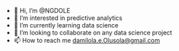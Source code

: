 - 👋 Hi, I’m @NGDOLE
- 👀 I’m interested in predictive analytics
- 🌱 I’m currently learning data science 
- 💞️ I’m looking to collaborate on any data science project 
- 📫 How to reach me damilola.e.Olusola@gmail.com

<!---
NGDOLE/NGDOLE is a ✨ special ✨ repository because its `README.md` (this file) appears on your GitHub profile.
You can click the Preview link to take a look at your changes.
--->
